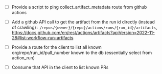 - [ ] Provide a script to ping collect_artifact_metadata route from github actions
- [ ] Add a github API call to get the artifact from the run id directly (instead of crawling) : `/repos/{owner}/{repo}/actions/runs/{run_id}/artifacts`, https://docs.github.com/en/rest/actions/artifacts?apiVersion=2022-11-28#list-workflow-run-artifacts

- [ ] Provide a route for the client to list all known org/repo/run_id/pull_number known to the db (essentially select from action_run)

- [ ] Consume that API in the client to list known PRs
